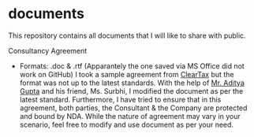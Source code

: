 # documents
This repository contains all documents that I will like to share with public.

Consultancy Agreement
 - Formats: .doc & .rtf (Apparantely the one saved via MS Office did not work on GitHub)
I took a sample agreement from [ClearTax](https://cleartax.in/s/consultancy-agreement-format-download) but the format was not up to the latest standards. With the help of [Mr. Aditya Gupta](https://github.com/ag93999) and his friend, Ms. Surbhi, I modified the document as per the latest standard. Furthermore, I have tried to ensure that in this agreement, both parties, the Consultant & the Company are protected and bound by NDA. While the nature of agreement may vary in your scenario, feel free to modify and use document as per your need.
